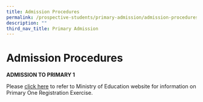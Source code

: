 ```yaml
---
title: Admission Procedures
permalink: /prospective-students/primary-admission/admission-procedures/
description: ""
third_nav_title: Primary Admission
---
```

# **Admission Procedures**

**ADMISSION TO PRIMARY 1**

Please [click here](https://www.moe.gov.sg/primary/p1-registration) to refer to Ministry of Education website for information on Primary One Registration Exercise.